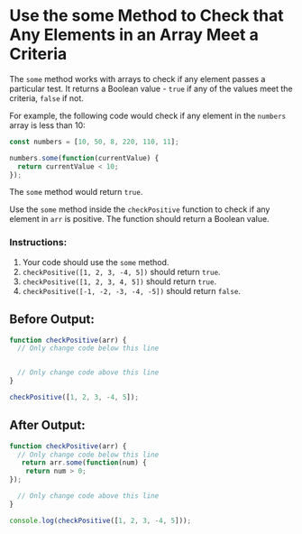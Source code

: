# Use the some Method to Check that Any Elements in an Array Meet a Criteria

The `some` method works with arrays to check if any element passes a particular test. It returns a Boolean value - `true` if any of the values meet the criteria, `false` if not.

For example, the following code would check if any element in the `numbers` array is less than 10:

```javascript
const numbers = [10, 50, 8, 220, 110, 11];

numbers.some(function(currentValue) {
  return currentValue < 10;
});
```

The `some` method would return `true`.

Use the `some` method inside the `checkPositive` function to check if any element in `arr` is positive. The function should return a Boolean value.

### Instructions:
1. Your code should use the `some` method.
2. `checkPositive([1, 2, 3, -4, 5])` should return `true`.
3. `checkPositive([1, 2, 3, 4, 5])` should return `true`.
4. `checkPositive([-1, -2, -3, -4, -5])` should return `false`.

## Before Output:
```javascript
function checkPositive(arr) {
  // Only change code below this line


  // Only change code above this line
}

checkPositive([1, 2, 3, -4, 5]);
```

## After Output:
```javascript
function checkPositive(arr) {
  // Only change code below this line
   return arr.some(function(num) {
    return num > 0;
});

  // Only change code above this line
}

console.log(checkPositive([1, 2, 3, -4, 5]));
```